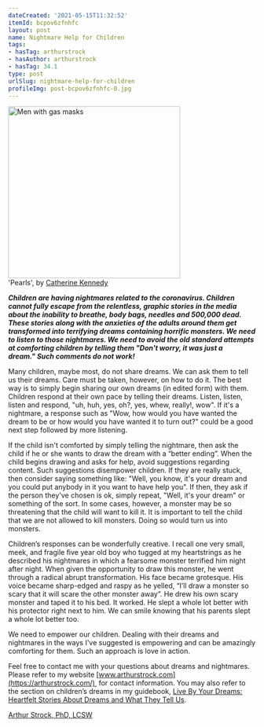 ```yaml
---
dateCreated: '2021-05-15T11:32:52'
itemId: bcpov6zfnhfc
layout: post
name: Nightmare Help for Children
tags:
- hasTag: arthurstrock
- hasAuthor: arthurstrock
- hasTag: 34.1
type: post
urlSlug: nightmare-help-for-children
profileImg: post-bcpov6zfnhfc-0.jpg
---
```


<img src="../images/post-bcpov6zfnhfc-0.jpg" height="auto" alt="Men with gas masks" style="width: 350px; margin: auto;"/>
<!--nopreview--><div class="caption"><span>'Pearls', by <a href="../@catherinekennedy">Catherine Kennedy</a></span></div><!--/nopreview--> 

***Children are having nightmares related to the coronavirus. Children cannot fully escape from the relentless, graphic stories in the media about the inability to breathe, body bags, needles and 500,000 dead. These stories along with the anxieties of the adults around them get transformed into terrifying dreams containing horrific monsters. We need to listen to those nightmares. We need to avoid the old standard attempts at comforting children by telling them "Don't worry, it was just a dream." Such comments do not work!***

Many children, maybe most, do not share dreams. We can ask them to tell us their dreams. Care must be taken, however, on how to do it. The best way is to simply begin sharing our own dreams (in edited form) with them. Children respond at their own pace by telling their dreams. Listen, listen, listen and respond, "uh, huh, yes, oh?, yes, whew, really!, wow". If it's a nightmare, a response such as "Wow, how would you have wanted the dream to be or how would you have wanted it to turn out?" could be a good next step followed by more listening.

If the child isn't comforted by simply telling the nightmare, then ask the child if he or she wants to draw the dream with a “better ending”. When the child begins drawing and asks for help, avoid suggestions regarding content. Such suggestions disempower children. If they are really stuck, then consider saying something like: "Well, you know, it's your dream and you could put anybody in it you want to have help you". If then, they ask if the person they've chosen is ok, simply repeat, "Well, it's your dream" or something of the sort. In some cases, however, a monster may be so threatening that the child will want to kill it. It is important to tell the child that we are not allowed to kill monsters. Doing so would turn us into monsters.

Children’s responses can be wonderfully creative. I recall one very small, meek, and fragile five year old boy who tugged at my heartstrings as he described his nightmares in which a fearsome monster terrified him night after night. When given the opportunity to draw this monster, he went through a radical abrupt transformation. His face became grotesque. His voice became sharp-edged and raspy as he yelled, “I’ll draw a monster so scary that it will scare the other monster away”. He drew his own scary monster and taped it to his bed. It worked. He slept a whole lot better with his protector right next to him. We can smile knowing that his parents slept a whole lot better too.

We need to empower our children. Dealing with their dreams and nightmares in the ways I've suggested is empowering and can be amazingly comforting for them. Such an approach is love in action.

Feel free to contact me with your questions about dreams and nightmares. Please refer to my website [www.arthurstrock.com](https://arthurstrock.com/)  for contact information. You may also refer to the section on children’s dreams in my guidebook, [Live By Your Dreams: Heartfelt Stories About Dreams and What They Tell Us](https://arthurstrock.com/live-by-your-dreams/).

[Arthur Strock, PhD, LCSW](https://arthurstrock.com/about-arthur/)